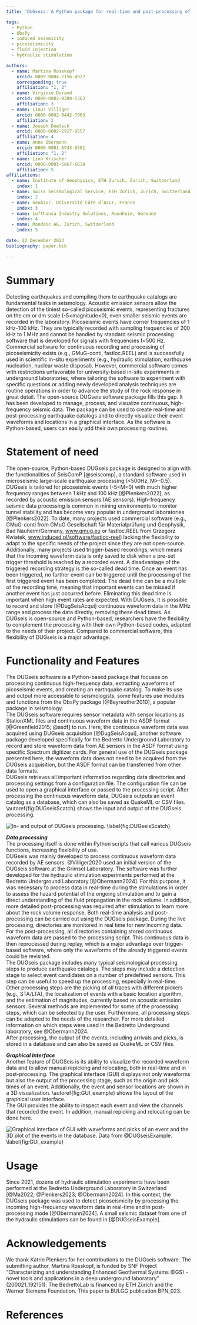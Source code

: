 ```yaml
---
title: 'DUGseis: A Python package for real-time and post-processing of picoseismicity'

tags:
  - Python
  - ObsPy
  - induced seismicity
  - picoseismicity
  - fluid injection
  - hydraulic stimulation

authors:
  - name: Martina Rosskopf 
    orcid: 0009-0004-7156-4927
    corresponding: true
    affiliation: "1, 2"
  - name: Virginie Durand
    orcid: 0000-0002-9380-5363
    affiliation: 3
  - name: Linus Villiger
    orcid: 0000-0002-0442-7963
    affiliation: 2
  - name: Joseph Doetsch
    orcid: 0000-0002-2927-9557
    affiliation: 4
  - name: Anne Obermann
    orcid: 0000-0001-6933-6301
    affiliation: "1, 2"
  - name: Lion Krischer
    orcid: 0000-0001-5867-6634
    affiliation: 5
affiliations:
  - name: Institute of Geophysics, ETH Zurich, Zurich, Switzerland
    index: 1
  - name: Swiss Seismological Service, ETH Zurich, Zurich, Switzerland
    index: 2
  - name: GeoAzur, Université Côte d’Azur, France
    index: 3
  - name: Lufthansa Industry Solutions, Raunheim, Germany
    index: 4
  - name: Mondaic AG, Zurich, Switzerland
    index: 5

date: 22 December 2023
bibliography: paper.bib

---
```



# Summary
Detecting earthquakes and compiling them to earthquake catalogs are fundamental tasks in seismology. 
Acoustic emission sensors allow the detection of the tiniest so-called picoseismic events, representing fractures on the 
cm or dm scale (-5<magnitude<0), even smaller seismic events are recorded in the laboratory. Picoseismic events have 
corner frequencies of 1 kHz-100 kHz. They are typically recorded with sampling frequencies of 200 kHz to 1 MHz and cannot be 
handled by standard seismic processing software that is developed for signals with frequencies f<500 Hz. Commercial software 
for continuous recording and processing of picoseismicity exists (e.g., GMuG-conti, fastloc.REEL) and is successfully used 
in scientific in-situ experiments (e.g., hydraulic stimulation, earthquake nucleation, nuclear waste disposal). However,
commercial software comes with restrictions unfavorable for university-based in-situ experiments in underground 
laboratories, where tailoring the software to experiment with specific questions or adding newly developed analysis 
techniques are routine operations in order to advance the study of the rock response in great detail. 
The open-source DUGseis software package fills this gap. It has been developed to manage, process, and visualize 
continuous, high-frequency seismic data. The package can be used to create real-time and post-processing earthquake 
catalogs and to directly visualize their event waveforms and locations in a graphical interface. As the software is 
Python-based, users can easily add their own processing routines.

# Statement of need
The open-source, Python-based DUGseis package is designed to align with the functionalities of 
SeisComP [@seiscomp], a standard software used in microseismic large-scale earthquake processing (<500Hz, M>-0.5). 
DUGseis is tailored for picoseismic events (-5<M<0) with much higher frequency ranges between 1 kHz and 100 kHz [@Plenkers2022], as recorded by 
acoustic emission sensors (AE sensors). High-frequency seismic data processing is common in mining environments to 
monitor tunnel stability and has become very popular in underground laboratories [@Plenkers2022]. To date, many projects 
used commercial software (e.g., GMuG-conti from GMuG Gesellschaft für Materialprüfung und Geophysik, Bad Nauheim/Germany,
www.gmug.eu or fastloc.REEL from Grzegorz Kwiatek, www.induced.pl/software/fastloc-reel) 
lacking the flexibility to adapt to the specific needs of the project since they are not open-source. Additionally, many projects 
used trigger-based recordings, which means that the incoming waveform data is only saved to disk when a pre-set 
trigger threshold is reached by a recorded event. A disadvantage of the triggered recording strategy is the 
so-called dead time. Once an event has been triggered, no further event can be triggered until the processing of 
the first triggered event has been completed. The dead time can be a multiple of the recording time, meaning that 
important events can be missed if another event has just occurred before. Eliminating this dead time is important 
when high event rates are expected. With DUGseis, it is possible to record and store [@DugSeisAcqui] continuous 
waveform data in the MHz range and process the data directly, removing these dead times. As DUGseis is open-source and Python-based,
researchers have the flexibility to complement the processing with their own Python-based 
codes, adapted to the needs of their project. Compared to commercial software, this flexibility of DUGseis is a major advantage.

# Functionality and Features
The DUGseis software is a Python-based package that focuses on processing continuous high-frequency data, 
extracting waveforms of picoseismic events, and creating an earthquake catalog. To make its use and output more 
accessible to seismologists, some features use modules and functions from the ObsPy package [@Beyreuther2010], 
a popular package in seismology.\
The DUGseis software requires sensor metadata with sensor locations as StationXML files and continuous waveform 
data in the ASDF format [@Greenfield2015; @asdf] to run. Here, the continuous waveform data was acquired using 
DUGseis acquisition [@DugSeisAcqui], another software package developed specifically for the Bedretto Underground 
Laboratory to record and store waveform data from AE sensors in the ASDF format using specific Spectrum digitizer 
cards. For general use of the DUGseis package presented here, the waveform data does not need to be acquired 
from the DUGseis acquisition, but the ASDF format can be transferred from other data formats. \
DUGseis retrieves all important information regarding data directories and processing settings from a 
configuration file. The configuration file can be used to open a graphical interface or passed to 
the processing script. After processing the continuous waveform data, DUGseis outputs an event catalog as 
a database, which can also be saved as QuakeML or CSV files. \autoref{fig:DUGseisScatch} shows 
the input and output of the DUGseis processing.

![In- and output of DUGseis processing. \label{fig:DUGseisScatch}](DUGseis_InputOutputScatch.png)

***Data processing***\
The processing itself is done within Python scripts that call various DUGseis functions, increasing flexibility 
of use.\
DUGseis was mainly developed to process continuous waveform data recorded by AE sensors. @Villiger2020 used 
an initial version of the DUGseis software at the Grimsel Laboratory. The software was further developed for 
the hydraulic stimulation experiments performed at the Bedretto Underground Laboratory [@Obermann2024]. For 
this purpose, it was necessary to process data in real-time during the stimulations in order to assess the hazard 
potential of the ongoing stimulation and to gain a direct understanding of the fluid propagation in the rock 
volume. In addition, more detailed post-processing was required after stimulation to learn 
more about the rock volume response. Both real-time analysis and post-processing can be carried out using the 
DUGseis package. During the live processing, directories are monitored in real time for new incoming data. 
For the post-processing, all directories containing stored continuous waveform data are passed to the processing 
script. This continuous data is then reprocessed during replay, which is a major advantage over 
trigger-based software, where only the waveforms of the already triggered events could be revisited. \
The DUGseis package includes many typical seismological processing steps to produce earthquake catalogs. The 
steps may include a detection stage to select event candidates on a number of predefined sensors. This step 
can be useful to speed up the processing, especially in real-time. Other processing steps are the picking 
of all traces with different pickers (e.g., STA/LTA), the localization of events with a basic location algorithm, and 
the estimation of magnitudes, currently based on acoustic emission sensors. Several methods are implemented for 
some of the processing steps, which can be selected by the user. Furthermore, all processing steps can be adapted 
to the needs of the researcher. For more detailed information on which steps were used in the Bedretto Underground 
laboratory, see @Obermann2024.\
After processing, the output of the events, including arrivals and picks, is stored in a 
database and can also be saved as QuakeML or CSV files.

***Graphical Interface***\
Another feature of DUGSeis is its ability to visualize the recorded waveform data and to allow manual repicking and 
relocating, both in real-time and in post-processing. The graphical interface (GUI) displays not only waveforms but also 
the output of the processing stage, such as the origin and pick times of an event. Additionally, 
the event and sensor locations are shown in a 3D visualization. \autoref{fig:GUI_example} shows the 
layout of the graphical user interface.\
The GUI provides the ability to inspect each event and view the channels that recorded 
the event. In addition, manual repicking and relocating can be done here. 

![Graphical interface of GUI with waveforms and picks of an event and the 3D plot of the events in the database. Data from @DUGseisExample. \label{fig:GUI_example}](DUGseisGUI_V3.JPG)

# Usage
Since 2021, dozens of hydraulic stimulation experiments have been performed at the Bedretto Underground 
Laboratory in Switzerland [@Ma2022; @Plenkers2023; @Obermann2024]. In this context, the DUGseis package 
was used to detect picoseismicity by processing the incoming high-frequency waveform data in real-time and 
in post-processing mode [@Obermann2024]. A small seismic dataset from one of the hydraulic stimulations can be 
found in [@DUGseisExample].

# Acknowledgements
We thank Katrin Plenkers for her contributions to the DUGseis software. The submitting author, Martina Rosskopf, is funded by SNF Project “Characterizing and understanding Enhanced 
Geothermal Systems (EGS) - novel tools and applications in a deep underground laboratory” (200021_192151). The 
BedrettoLab is financed by ETH Zürich and the Werner Siemens Foundation. This paper is BULGG publication BPN_023.

# References